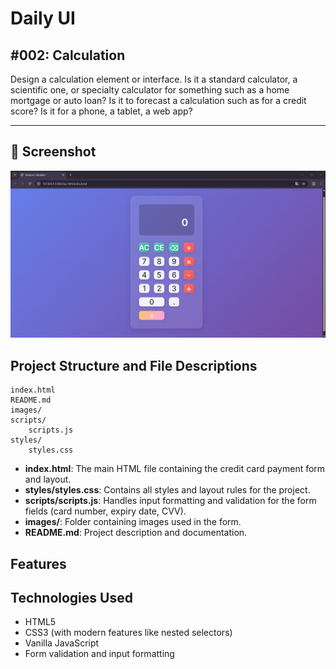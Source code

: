 # Daily UI

## #002: Calculation

Design a calculation element or interface. Is it a standard calculator, a scientific one, or specialty calculator for something such as a home mortgage or auto loan? Is it to forecast a calculation such as for a credit score? Is it for a phone, a tablet, a web app?

---
## 📸 Screenshot

![Calculation Preview](./images/screenshot.png)

## Project Structure and File Descriptions

```
index.html
README.md
images/
scripts/
    scripts.js
styles/
    styles.css
```

- **index.html**: The main HTML file containing the credit card payment form and layout.
- **styles/styles.css**: Contains all styles and layout rules for the project.
- **scripts/scripts.js**: Handles input formatting and validation for the form fields (card number, expiry date, CVV).
- **images/**: Folder containing images used in the form.
- **README.md**: Project description and documentation.

## Features


## Technologies Used

- HTML5
- CSS3 (with modern features like nested selectors)
- Vanilla JavaScript
- Form validation and input formatting